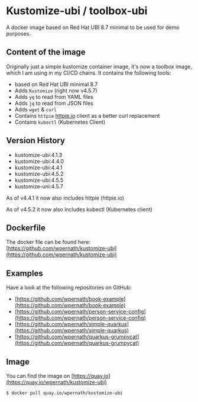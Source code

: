# Kustomize-ubi / toolbox-ubi
A docker image based on Red Hat UBI 8.7 minimal to be used for demo purposes.

## Content of the image
Originally just a simple kustomize container image, it's now a toolbox image, which I am using in my CI/CD chains. It contains the following tools:

- based on Red Hat UBI minimal 8.7
- Adds `Kustomize` (right now v4.5.7)
- Adds `yq` to read from YAML files
- Adds `jq` to read from JSON files
- Adds `wget` & `curl`
- Contains `httpie` [httpie.io](https://httpie.io/) client as a better curl replacement
- Contains `kubectl` (Kubernetes Client)

## Version History
- kustomize-ubi:4.1.3
- kustomize-ubi:4.4.0
- kustomize-ubi:4.4.1
- kustomize-ubi:4.5.2
- kustomize-ubi:4.5.5
- kustomize-uni:4.5.7

As of v4.4.1 it now also includes httpie (httpie.io)

As of v4.5.2 it now also includes kubectl (Kubernetes client)

## Dockerfile
The docker file can be found here: [https://github.com/wpernath/kustomize-ubi](https://github.com/wpernath/kustomize-ubi)

## Examples
Have a look at the following repositories on GitHub:
- [https://github.com/wpernath/book-example](https://github.com/wpernath/book-example)
- [https://github.com/wpernath/person-service-config](https://github.com/wpernath/person-service-config)
- [https://github.com/wpernath/simple-quarkus](https://github.com/wpernath/simple-quarkus)
- [https://github.com/wpernath/quarkus-grumpycat](https://github.com/wpernath/quarkus-grumpycat)

## Image
You can find the image on [https://quay.io](https://quay.io/wpernath/kustomize-ubi)

```bash
$ docker pull quay.io/wpernath/kustomize-ubi
```
